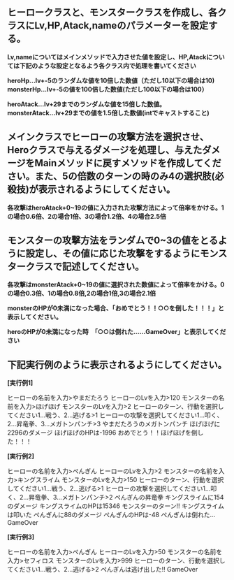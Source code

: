 ## ヒーロークラスと、モンスタークラスを作成し、各クラスにLv,HP,Atack,nameのパラメーターを設定する。  
**Lv,nameについてはメインメソッドで入力させた値を設定し、HP,Atackについては下記のような設定となるよう各クラス内で処理を書いてください**

**heroHp...lv+-5のランダムな値を10倍した数値（ただし10以下の場合は10)　monsterHp...lv+-5の値を100倍した数値(ただし100以下の場合は100）**

**heroAtack...lv+29までのランダムな値を15倍した数値。　monsterAtack...lv+29までの値を1.5倍した数値(intでキャストすること)**

## メインクラスでヒーローの攻撃方法を選択させ、Heroクラスで与えるダメージを処理し、与えたダメージをMainメソッドに戻すメソッドを作成してください。また、5の倍数のターンの時のみ4の選択肢(必殺技)が表示されるようにしてください。

**各攻撃はheroAtack+0~19の値に入力された攻撃方法によって倍率をかける。1の場合0.6倍、2の場合1倍、3の場合1.2倍、4の場合2.5倍**

## モンスターの攻撃方法をランダムで0~3の値をとるように設定し、その値に応じた攻撃をするようにモンスタークラスで記述してください。

**各攻撃はmonsterAtack+0~19の値に選択された数値によって倍率をかける。0の場合0.3倍、1の場合0.8倍,2の場合1倍,3の場合2.1倍**

**monsterのHPが0未満になった場合、「おめでとう！！○○を倒した！！！」と表示してください。**

**heroのHPが0未満になった時　「○○は倒れた……GameOver」と表示してください**

## 下記実行例のように表示されるようにしてください。

**[実行例1]**

ヒーローの名前を入力>やまだたろう
ヒーローのLvを入力>120
モンスターの名前を入力>ほげほげ
モンスターのLvを入力>2
ヒーローのターン、行動を選択してください1...戦う、2...逃げる>1
ヒーローの攻撃を選択してください1...叩く、2...昇竜拳、3...メガトンパンチ>3
やまだたろうのメガトンパンチ
ほげほげに2296のダメージ
ほげほげのHPは-1996
おめでとう！！ほげほげを倒した！！！

**[実行例2]**

ヒーローの名前を入力>ぺんぎん
ヒーローのLvを入力>2
モンスターの名前を入力>キングスライム
モンスターのLvを入力>150
ヒーローのターン、行動を選択してください1...戦う、2...逃げる>1
ヒーローの攻撃を選択してください1...叩く、2...昇竜拳、3...メガトンパンチ>2
ぺんぎんの昇竜拳
キングスライムに154のダメージ
キングスライムのHPは15346
モンスターのターン!!
キングスライムは叩いた
ぺんぎんに88のダメージ
ぺんぎんのHPは-48
ぺんぎんは倒れた…
GameOver

**[実行例3]**

ヒーローの名前を入力>ぺんぎん
ヒーローのLvを入力>50
モンスターの名前を入力>セフィロス
モンスターのLvを入力>999
ヒーローのターン、行動を選択してください1...戦う、2...逃げる>2
ぺんぎんは逃げ出した!!
GameOver

